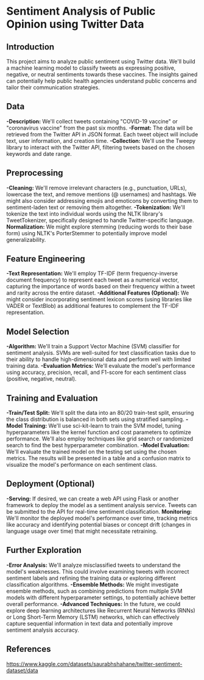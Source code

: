 # Sentiment Analysis of Public Opinion using Twitter Data
## Introduction

This project aims to analyze public sentiment using Twitter data. We'll build a machine learning model to classify tweets as expressing positive, negative, or neutral sentiments towards these vaccines. The insights gained can potentially help public health agencies understand public concerns and tailor their communication strategies.

## Data

**-Description:** We'll collect tweets containing "COVID-19 vaccine" or "coronavirus vaccine" from the past six months.
**-Format:** The data will be retrieved from the Twitter API in JSON format. Each tweet object will include text, user information, and creation time.
**-Collection:** We'll use the Tweepy library to interact with the Twitter API, filtering tweets based on the chosen keywords and date range.

## Preprocessing

**-Cleaning:** We'll remove irrelevant characters (e.g., punctuation, URLs), lowercase the text, and remove mentions (@ usernames) and hashtags. We might also consider addressing emojis and emoticons by converting them to sentiment-laden text or removing them altogether.
**-Tokenization:** We'll tokenize the text into individual words using the NLTK library's TweetTokenizer, specifically designed to handle Twitter-specific language.
**Normalization:** We might explore stemming (reducing words to their base form) using NLTK's PorterStemmer to potentially improve model generalizability.

## Feature Engineering

**-Text Representation:** We'll employ TF-IDF (term frequency-inverse document frequency) to represent each tweet as a numerical vector, capturing the importance of words based on their frequency within a tweet and rarity across the entire dataset.
**-Additional Features (Optional):** We might consider incorporating sentiment lexicon scores (using libraries like VADER or TextBlob) as additional features to complement the TF-IDF representation.

## Model Selection

**-Algorithm:** We'll train a Support Vector Machine (SVM) classifier for sentiment analysis. SVMs are well-suited for text classification tasks due to their ability to handle high-dimensional data and perform well with limited training data.
**-Evaluation Metrics:** We'll evaluate the model's performance using accuracy, precision, recall, and F1-score for each sentiment class (positive, negative, neutral).

## Training and Evaluation

**-Train/Test Split:** We'll split the data into an 80/20 train-test split, ensuring the class distribution is balanced in both sets using stratified sampling.
**-Model Training:** We'll use sci-kit-learn to train the SVM model, tuning hyperparameters like the kernel function and cost parameters to optimize performance. We'll also employ techniques like grid search or randomized search to find the best hyperparameter combination.
**-Model Evaluation:** We'll evaluate the trained model on the testing set using the chosen metrics. The results will be presented in a table and a confusion matrix to visualize the model's performance on each sentiment class.

## Deployment (Optional)
**-Serving:** If desired, we can create a web API using Flask or another framework to deploy the model as a sentiment analysis service. Tweets can be submitted to the API for real-time sentiment classification.
**Monitoring:** We'll monitor the deployed model's performance over time, tracking metrics like accuracy and identifying potential biases or concept drift (changes in language usage over time) that might necessitate retraining.

## Further Exploration

**-Error Analysis:** We'll analyze misclassified tweets to understand the model's weaknesses. This could involve examining tweets with incorrect sentiment labels and refining the training data or exploring different classification algorithms.
**-Ensemble Methods:** We might investigate ensemble methods, such as combining predictions from multiple SVM models with different hyperparameter settings, to potentially achieve better overall performance.
**-Advanced Techniques:** In the future, we could explore deep learning architectures like Recurrent Neural Networks (RNNs) or Long Short-Term Memory (LSTM) networks, which can effectively capture sequential information in text data and potentially improve sentiment analysis accuracy.

## References
https://www.kaggle.com/datasets/saurabhshahane/twitter-sentiment-dataset/data
